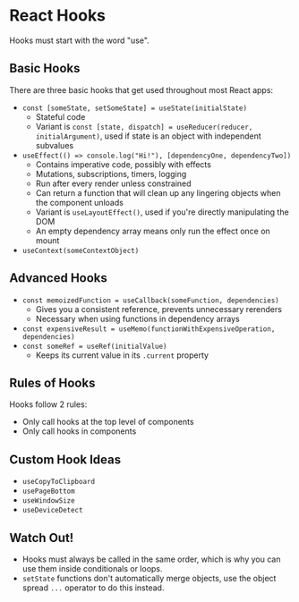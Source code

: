 # React Hooks

Hooks must start with the word "use".

## Basic Hooks

There are three basic hooks that get used throughout most React apps:

* `const [someState, setSomeState] = useState(initialState)`
	* Stateful code
	* Variant is `const [state, dispatch] = useReducer(reducer, initialArgument)`, used if state is an object with independent subvalues
* `useEffect(() => console.log("Hi!"), [dependencyOne, dependencyTwo])`
	* Contains imperative code, possibly with effects
	* Mutations, subscriptions, timers, logging
	* Run after every render unless constrained
	* Can return a function that will clean up any lingering objects when the component unloads
	* Variant is `useLayoutEffect()`, used if you're directly manipulating the DOM
	* An empty dependency array means only run the effect once on mount
* `useContext(someContextObject)`

## Advanced Hooks

* `const memoizedFunction = useCallback(someFunction, dependencies)`
	* Gives you a consistent reference, prevents unnecessary rerenders
	* Necessary when using functions in dependency arrays
* `const expensiveResult = useMemo(functionWithExpensiveOperation, dependencies)`
* `const someRef = useRef(initialValue)`
	* Keeps its current value in its `.current` property

## Rules of Hooks

Hooks follow 2 rules:

* Only call hooks at the top level of components
* Only call hooks in components

## Custom Hook Ideas

* `useCopyToClipboard`
* `usePageBottom`
* `useWindowSize`
* `useDeviceDetect`

## Watch Out!

* Hooks must always be called in the same order, which is why you can use them inside conditionals or loops.
* `setState` functions don't automatically merge objects, use the object spread `...` operator to do this instead.

